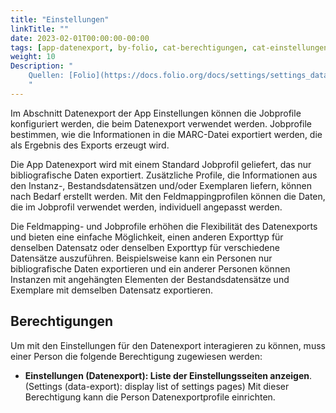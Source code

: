 ```yaml
---
title: "Einstellungen"
linkTitle: ""
date: 2023-02-01T00:00:00-00:00
tags: [app-datenexport, by-folio, cat-berechtigungen, cat-einstellungen, for-admin]
weight: 10
Description: "
    Quellen: [Folio](https://docs.folio.org/docs/settings/settings_data_export/settings_data_export/) & [GBV](https://info.gbv.de/pages/viewpage.action?pageId=849379672)
    "
---
```


Im Abschnitt Datenexport der App Einstellungen können die Jobprofile konfiguriert werden, die beim Datenexport verwendet werden. Jobprofile bestimmen, wie die Informationen in die MARC-Datei exportiert werden, die als Ergebnis des Exports erzeugt wird.

Die App Datenexport wird mit einem Standard Jobprofil geliefert, das nur bibliografische Daten exportiert. Zusätzliche Profile, die Informationen aus den Instanz-, Bestandsdatensätzen und/oder Exemplaren liefern, können nach Bedarf erstellt werden. Mit den Feldmappingprofilen können die Daten, die im Jobprofil verwendet werden, individuell angepasst werden.

Die Feldmapping- und Jobprofile erhöhen die Flexibilität des Datenexports und bieten eine einfache Möglichkeit, einen anderen Exporttyp für denselben Datensatz oder denselben Exporttyp für verschiedene Datensätze auszuführen. Beispielsweise kann ein Personen nur bibliografische Daten exportieren und ein anderer Personen können Instanzen mit angehängten Elementen der Bestandsdatensätze und Exemplare mit demselben Datensatz exportieren.

## Berechtigungen

Um mit den Einstellungen für den Datenexport interagieren zu können, muss einer Person die folgende Berechtigung zugewiesen werden:

* **Einstellungen (Datenexport): Liste der Einstellungsseiten anzeigen**. (Settings (data-export): display list of settings pages)
    Mit dieser Berechtigung kann die Person Datenexportprofile einrichten.
